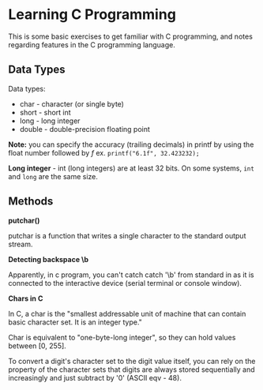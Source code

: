 # Learning C Programming 

This is some basic exercises to get familiar with C programming, and notes regarding features in the C programming language.

## Data Types

Data types:
* char - character (or single byte)
* short - short int
* long - long integer 
* double - double-precision floating point

**Note:** you can specify the accuracy (trailing decimals) in printf by using the float number followed by *f* 
ex. `printf("6.1f", 32.423232);`


**Long integer** - int (long integers) are at least 32 bits. On some systems, `int` and `long` are the same size. 

## Methods 

**putchar()**

putchar is a function that writes a single character to the standard output stream.

**Detecting backspace \b**

Apparently, in c program, you can't catch catch '\b' from standard in as it is connected to the 
interactive device (serial terminal or console window).

**Chars in C**

In C, a char is the "smallest addressable unit of machine that can contain basic character set. It is an integer type."

Char is equivalent to "one-byte-long integer", so they can hold values between [0, 255].

To convert a digit's character set to the digit value itself, you can rely on the property of the character sets
that digits are always stored sequentially and increasingly and just subtract by '0' (ASCII eqv - 48).


